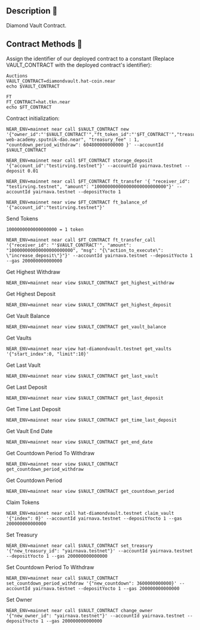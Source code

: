 ## Description 📄

Diamond Vault Contract.

## Contract Methods 🚀

Assign the identifier of our deployed contract to a constant (Replace VAULT_CONTRACT with the deployed contract's identifier):
 
    Auctions
    VAULT_CONTRACT=diamondvault.hat-coin.near
    echo $VAULT_CONTRACT

    FT
    FT_CONTRACT=hat.tkn.near
    echo $FT_CONTRACT

Contract initialization:

    NEAR_ENV=mainnet near call $VAULT_CONTRACT new '{"owner_id":"'$VAULT_CONTRACT'","ft_token_id":"'$FT_CONTRACT'","treasury_id":"open-web-academy.sputnik-dao.near", "treasury_fee" : 1, "countdown_period_withdraw": 604800000000000 }' --accountId $VAULT_CONTRACT

    NEAR_ENV=mainnet near call $FT_CONTRACT storage_deposit '{"account_id":"testirving.testnet"}' --accountId yairnava.testnet --deposit 0.01

    NEAR_ENV=mainnet near call $FT_CONTRACT ft_transfer '{ "receiver_id": "testirving.testnet", "amount": "100000000000000000000000000"}' --accountId yairnava.testnet --depositYocto 1

    NEAR_ENV=mainnet near view $FT_CONTRACT ft_balance_of '{"account_id":"testirving.testnet"}'

Send Tokens

    1000000000000000000 = 1 token

    NEAR_ENV=mainnet near call $FT_CONTRACT ft_transfer_call '{"receiver_id": "'$VAULT_CONTRACT'", "amount": "100000000000000000000000", "msg": "{\"action_to_execute\": \"increase_deposit\"}"}' --accountId yairnava.testnet --depositYocto 1 --gas 200000000000000

Get Highest Withdraw

    NEAR_ENV=mainnet near view $VAULT_CONTRACT get_highest_withdraw 

Get Highest Deposit

    NEAR_ENV=mainnet near view $VAULT_CONTRACT get_highest_deposit 

Get Vault Balance

    NEAR_ENV=mainnet near view $VAULT_CONTRACT get_vault_balance 

Get Vaults

    NEAR_ENV=mainnet near view hat-diamondvault.testnet get_vaults '{"start_index":0, "limit":10}'

Get Last Vault

    NEAR_ENV=mainnet near view $VAULT_CONTRACT get_last_vault

Get Last Deposit

    NEAR_ENV=mainnet near view $VAULT_CONTRACT get_last_deposit

Get Time Last Deposit

    NEAR_ENV=mainnet near view $VAULT_CONTRACT get_time_last_deposit 

Get Vault End Date

    NEAR_ENV=mainnet near view $VAULT_CONTRACT get_end_date

Get Countdown Period To Withdraw

    NEAR_ENV=mainnet near view $VAULT_CONTRACT get_countdown_period_withdraw

Get Countdown Period

    NEAR_ENV=mainnet near view $VAULT_CONTRACT get_countdown_period

Claim Tokens

    NEAR_ENV=mainnet near call hat-diamondvault.testnet claim_vault '{"index": 0}' --accountId yairnava.testnet --depositYocto 1 --gas 200000000000000

Set Treasury

    NEAR_ENV=mainnet near call $VAULT_CONTRACT set_treasury '{"new_treasury_id": "yairnava.testnet"}' --accountId yairnava.testnet --depositYocto 1 --gas 200000000000000

Set Countdown Period To Withdraw

    NEAR_ENV=mainnet near call $VAULT_CONTRACT set_countdown_period_withdraw '{"new_countdown": 3600000000000}' --accountId yairnava.testnet --depositYocto 1 --gas 200000000000000

Set Owner

    NEAR_ENV=mainnet near call $VAULT_CONTRACT change_owner '{"new_owner_id": "yairnava.testnet"}' --accountId yairnava.testnet --depositYocto 1 --gas 200000000000000